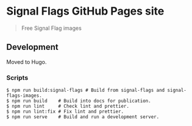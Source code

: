# Signal Flags GitHub Pages site

> Free Signal Flag images

## Development

Moved to Hugo.

### Scripts

```console
$ npm run build:signal-flags # Build from signal-flags and signal-flags-images.
$ npm run build    # Build into docs for publication.
$ npm run lint     # Check lint and prettier.
$ npm run lint:fix # Fix lint and prettier.
$ npm run serve    # Build and run a development server.
```
